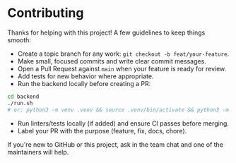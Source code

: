# Contributing

Thanks for helping with this project! A few guidelines to keep things smooth:

- Create a topic branch for any work: `git checkout -b feat/your-feature`.
- Make small, focused commits and write clear commit messages.
- Open a Pull Request against `main` when your feature is ready for review.
- Add tests for new behavior where appropriate.
- Run the backend locally before creating a PR:

```bash
cd backend
./run.sh
# or: python3 -m venv .venv && source .venv/bin/activate && python3 -m pip install -r requirements.txt
```

- Run linters/tests locally (if added) and ensure CI passes before merging.
- Label your PR with the purpose (feature, fix, docs, chore).

If you're new to GitHub or this project, ask in the team chat and one of the maintainers will help.

